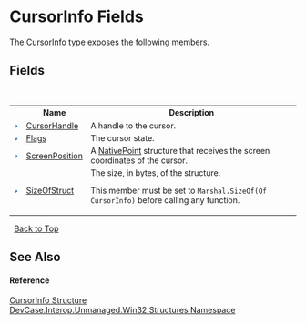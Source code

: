 # CursorInfo Fields
 

The <a href="T_DevCase_Interop_Unmanaged_Win32_Structures_CursorInfo">CursorInfo</a> type exposes the following members.


## Fields
&nbsp;<table><tr><th></th><th>Name</th><th>Description</th></tr><tr><td>![Public field](media/pubfield.gif "Public field")</td><td><a href="F_DevCase_Interop_Unmanaged_Win32_Structures_CursorInfo_CursorHandle">CursorHandle</a></td><td>
A handle to the cursor.</td></tr><tr><td>![Public field](media/pubfield.gif "Public field")</td><td><a href="F_DevCase_Interop_Unmanaged_Win32_Structures_CursorInfo_Flags">Flags</a></td><td>
The cursor state.</td></tr><tr><td>![Public field](media/pubfield.gif "Public field")</td><td><a href="F_DevCase_Interop_Unmanaged_Win32_Structures_CursorInfo_ScreenPosition">ScreenPosition</a></td><td>
A <a href="T_DevCase_Interop_Unmanaged_Win32_Structures_NativePoint">NativePoint</a> structure that receives the screen coordinates of the cursor.</td></tr><tr><td>![Public field](media/pubfield.gif "Public field")</td><td><a href="F_DevCase_Interop_Unmanaged_Win32_Structures_CursorInfo_SizeOfStruct">SizeOfStruct</a></td><td>
The size, in bytes, of the structure. 

 This member must be set to `Marshal.SizeOf(Of CursorInfo)` before calling any function.</td></tr></table>&nbsp;
<a href="#cursorinfo-fields">Back to Top</a>

## See Also


#### Reference
<a href="T_DevCase_Interop_Unmanaged_Win32_Structures_CursorInfo">CursorInfo Structure</a><br /><a href="N_DevCase_Interop_Unmanaged_Win32_Structures">DevCase.Interop.Unmanaged.Win32.Structures Namespace</a><br />